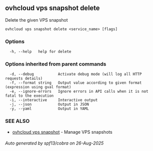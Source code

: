 ## ovhcloud vps snapshot delete

Delete the given VPS snapshot

```
ovhcloud vps snapshot delete <service_name> [flags]
```

### Options

```
  -h, --help   help for delete
```

### Options inherited from parent commands

```
  -d, --debug           Activate debug mode (will log all HTTP requests details)
  -f, --format string   Output value according to given format (expression using gval format)
  -e, --ignore-errors   Ignore errors in API calls when it is not fatal to the execution
  -i, --interactive     Interactive output
  -j, --json            Output in JSON
  -y, --yaml            Output in YAML
```

### SEE ALSO

* [ovhcloud vps snapshot](ovhcloud_vps_snapshot.md)	 - Manage VPS snapshots

###### Auto generated by spf13/cobra on 26-Aug-2025
